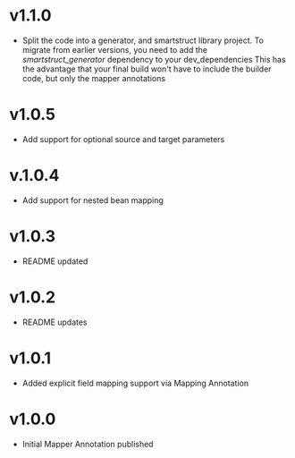 # v1.1.0

- Split the code into a generator, and smartstruct library project.
  To migrate from earlier versions, you need to add the _smartstruct_generator_ dependency to your dev_dependencies
  This has the advantage that your final build won't have to include the builder code, but only the mapper annotations

# v1.0.5

- Add support for optional source and target parameters

# v.1.0.4

- Add support for nested bean mapping

# v1.0.3

- README updated

# v1.0.2

- README updates

# v1.0.1

- Added explicit field mapping support via Mapping Annotation

# v1.0.0

- Initial Mapper Annotation published
